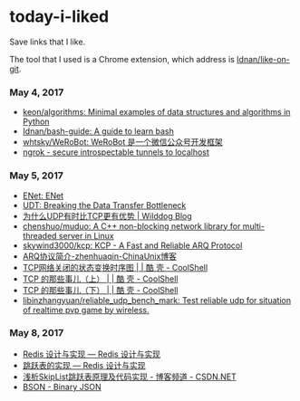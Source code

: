 # today-i-liked
Save links that I like.

The tool that I used is a Chrome extension, which address is [Idnan/like-on-git](https://github.com/Idnan/like-on-git).

### May 4, 2017
- [keon/algorithms: Minimal examples of data structures and algorithms in Python](https://github.com/keon/algorithms) 
- [Idnan/bash-guide: A guide to learn bash](https://github.com/Idnan/bash-guide) 
- [whtsky/WeRoBot: WeRoBot 是一个微信公众号开发框架](https://github.com/whtsky/WeRoBot) 
- [ngrok - secure introspectable tunnels to localhost](https://ngrok.com/) 

### May 5, 2017
- [ENet: ENet](http://enet.bespin.org/) 
- [UDT: Breaking the Data Transfer Bottleneck](http://udt.sourceforge.net/index.html) 
- [为什么UDP有时比TCP更有优势 | Wilddog Blog](https://blog.wilddog.com/?p=668) 
- [chenshuo/muduo: A C++ non-blocking network library for multi-threaded server in Linux](https://github.com/chenshuo/muduo) 
- [skywind3000/kcp: KCP - A Fast and Reliable ARQ Protocol](https://github.com/skywind3000/kcp) 
- [ARQ协议简介-zhenhuaqin-ChinaUnix博客](http://blog.chinaunix.net/uid-21411227-id-1826645.html) 
- [TCP网络关闭的状态变换时序图 | | 酷 壳 - CoolShell](http://coolshell.cn/articles/1484.html) 
- [TCP 的那些事儿（上） | | 酷 壳 - CoolShell](http://coolshell.cn/articles/11564.html) 
- [TCP 的那些事儿（下） | | 酷 壳 - CoolShell](http://coolshell.cn/articles/11609.html) 
- [libinzhangyuan/reliable_udp_bench_mark: Test reliable udp for situation of realtime pvp game by wireless.](https://github.com/libinzhangyuan/reliable_udp_bench_mark) 

### May 8, 2017
- [Redis 设计与实现 — Redis 设计与实现](http://redisbook.com/) 
- [跳跃表的实现 — Redis 设计与实现](http://redisbook.com/preview/skiplist/datastruct.html) 
- [浅析SkipList跳跃表原理及代码实现 - 博客频道 - CSDN.NET](http://blog.csdn.net/ict2014/article/details/17394259) 
- [BSON - Binary JSON](http://bsonspec.org/) 
